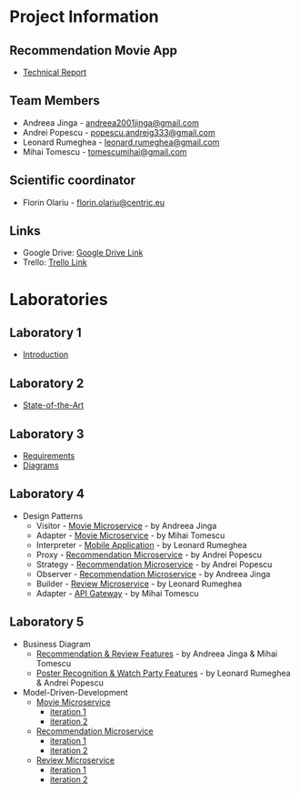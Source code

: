 # Project Information

## **Recommendation Movie App**
* [Technical Report](https://docs.google.com/document/d/181c7ft0E3YTJUhs6ya9fk-weajupk3Sg5lHi4kPpMXg/edit?usp=sharing)

## Team Members
* Andreea Jinga - andreea2001jinga@gmail.com
* Andrei Popescu - popescu.andreig333@gmail.com
* Leonard Rumeghea - leonard.rumeghea@gmail.com
* Mihai Tomescu - tomescumihai@gmail.com

## Scientific coordinator
* Florin Olariu - florin.olariu@centric.eu

## Links
* Google Drive: [Google Drive Link](https://drive.google.com/drive/folders/1s1fTRGA-0XG7VAH21CWgRfV-Tni4ewS6)
* Trello: [Trello Link](https://trello.com/b/akHfjKl5/movie-recommendation-system-aset-project)

# Laboratories

## Laboratory 1
* [Introduction](https://docs.google.com/document/d/1ldoJ_ZcZNK6IwNUULINjn3ntOqEAxdcMoeQo61zN2WM/edit?usp=drive_link)

## Laboratory 2
* [State-of-the-Art](https://docs.google.com/document/d/1vbOMuA0X6NPHXTJDHOk-Ba2wTjCULENj8_7G256DhI0/edit?usp=drive_link)
  
## Laboratory 3
* [Requirements](https://docs.google.com/spreadsheets/d/1AARjJGSp5zxv1XKrNgk53ueweanHtuao3DUtyXAjNck/edit?usp=drive_link)
* [Diagrams](https://drive.google.com/drive/folders/1DkSe1VEOyXQFMXSyBZVwT-fjeeRQ4zqn?usp=drive_link)

## Laboratory 4
* Design Patterns
  * Visitor      - [Movie Microservice](https://github.com/LeonardRumeghea/MovieMood/tree/main/movie_handler) - by Andreea Jinga
  * Adapter      - [Movie Microservice](https://github.com/LeonardRumeghea/MovieMood/tree/main/movie_handler) - by Mihai Tomescu
  * Interpreter  - [Mobile Application](https://github.com/LeonardRumeghea/MovieMood/tree/main/mobile_app) - by Leonard Rumeghea
  * Proxy        - [Recommendation Microservice](https://github.com/LeonardRumeghea/MovieMood/tree/main/recommendation_system) - by Andrei Popescu
  * Strategy     - [Recommendation Microservice](https://github.com/LeonardRumeghea/MovieMood/tree/main/recommendation_system) - by Andrei Popescu
  * Observer     - [Recommendation Microservice](https://github.com/LeonardRumeghea/MovieMood/tree/main/recommendation_system) - by Andreea Jinga
  * Builder      - [Review Microservice](https://github.com/LeonardRumeghea/MovieMood/tree/main/review_handler)          - by Leonard Rumeghea
  * Adapter      - [API Gateway](https://github.com/LeonardRumeghea/MovieMood/tree/main/api_gateway)                 - by Mihai Tomescu
 
## Laboratory 5
* Business Diagram
  * [Recommendation & Review Features](https://drive.google.com/file/d/1YYP6lvARbh2TbSehlNqoMMyF77bsyARn/view?usp=drive_link) - by Andreea Jinga & Mihai Tomescu
  * [Poster Recognition & Watch Party Features](https://drive.google.com/file/d/1kU7ZQLrujGd_4B90l5eIFaduswOUCNck/view?usp=drive_link) - by Leonard Rumeghea & Andrei Popescu
* Model-Driven-Development
  * [Movie Microservice](https://github.com/LeonardRumeghea/MovieMood/tree/main/movie_handler)
    * [iteration 1](https://drive.google.com/drive/folders/1iNtRgh3B-g1xlkTECH9fypsuJG5NGyDh?usp=drive_link)
    * [iteration 2](https://drive.google.com/drive/folders/1jl535EY2-GQ-3XzM7pbvZnlmjvbsHBu2?usp=drive_link)
  * [Recommendation Microservice](https://github.com/LeonardRumeghea/MovieMood/tree/main/recommendation_system)
    * [iteration 1](https://drive.google.com/drive/folders/1vzGA3lbTKCup4WG03uSlZJ2FXy0kQGNY?usp=drive_link)
    * [iteration 2](https://drive.google.com/drive/folders/1DIRNKMKN8LUA5VvXZrkX__TXFVZ-wY6o?usp=drive_link)
  * [Review Microservice](https://github.com/LeonardRumeghea/MovieMood/tree/main/review_handler)
    * [iteration 1]()
    * [iteration 2]()
